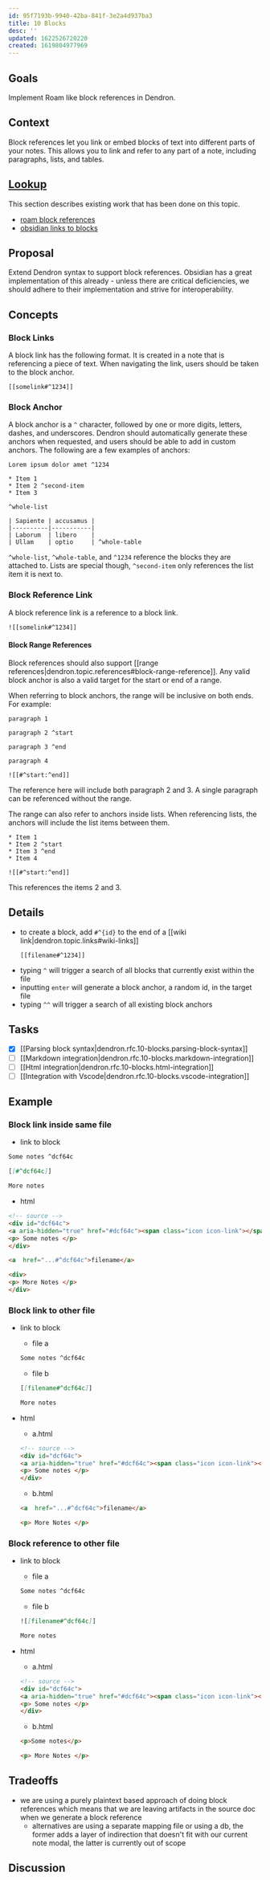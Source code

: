 ```yaml
---
id: 95f7193b-9940-42ba-841f-3e2a4d937ba3
title: 10 Blocks
desc: ''
updated: 1622526720220
created: 1619804977969
---
```

## Goals

Implement Roam like block references in Dendron.

## Context

Block references let you link or embed blocks of text into different parts of your notes. This allows you to link and refer to any part of a note, including paragraphs, lists, and tables.

## [Lookup](https://handbook.dendron.so/notes/b89ba854-72fb-4ebc-a8a0-55960b89e9dc.html#lookup)

This section describes existing work that has been done on this topic. 

- [roam block references](https://roamresearch.com/)
- [obsidian links to blocks](https://help.obsidian.md/How+to/Link+to+blocks)

## Proposal

Extend Dendron syntax to support block references. Obsidian has a great implementation of this already - unless there are critical deficiencies, we should adhere to their implementation and strive for interoperability. 

## Concepts

### Block Links

A block link has the following format. It is created in a note that is referencing a piece of text. When navigating the link, users should be taken to the block anchor. 

```
[[somelink#^1234]]
```

### Block Anchor

A block anchor is a `^` character, followed by one or more digits, letters, dashes, and underscores. Dendron should automatically generate these anchors when requested, and users should be able to add in custom anchors. The following are a few examples of anchors:

```
Lorem ipsum dolor amet ^1234

* Item 1
* Item 2 ^second-item
* Item 3

^whole-list

| Sapiente | accusamus |
|----------|-----------|
| Laborum  | libero    |
| Ullam    | optio     | ^whole-table
```

`^whole-list`, `^whole-table`, and `^1234` reference the blocks they are attached to. Lists are special though, `^second-item` only references the list item it is next to.

### Block Reference Link

A block reference link is a reference to a block link. 

```
![[somelink#^1234]]
```

#### Block Range References

Block references should also support [[range references|dendron.topic.references#block-range-reference]]. Any valid block anchor is also a valid target for the start or end of a range.

When referring to block anchors, the range will be inclusive on both ends. For example:

```
paragraph 1

paragraph 2 ^start

paragraph 3 ^end

paragraph 4

![[#^start:^end]]
```

The reference here will include both paragraph 2 and 3. A single paragraph can be referenced without the range.

The range can also refer to anchors inside lists. When referencing lists, the anchors will include the list items between them.

```
* Item 1
* Item 2 ^start
* Item 3 ^end
* Item 4

![[#^start:^end]]
```

This references the items 2 and 3.


## Details

- to create a block, add `#^{id}` to the end of a [[wiki link|dendron.topic.links#wiki-links]]
  ```
  [[filename#^1234]]
  ```
- typing `^` will trigger a search of all blocks that currently exist within the file
- inputting `enter` will generate a block anchor, a random id, in the target file 
- typing `^^` will trigger a search of all existing block anchors

## Tasks

- [x] [[Parsing block syntax|dendron.rfc.10-blocks.parsing-block-syntax]]
- [ ] [[Markdown integration|dendron.rfc.10-blocks.markdown-integration]]
- [ ] [[Html integration|dendron.rfc.10-blocks.html-integration]]
- [ ] [[Integration with Vscode|dendron.rfc.10-blocks.vscode-integration]]

## Example

### Block link inside same file

- link to block 

```md
Some notes ^dcf64c

[[#^dcf64c]]

More notes
```

- html

```html
<!-- source -->
<div id="dcf64c">
<a aria-hidden="true" href="#dcf64c"><span class="icon icon-link"></span></a>
<p> Some notes </p>
</div>

<a  href="...#^dcf64c">filename</a>

<div>
<p> More Notes </p>
</div>
```

### Block link to other file

- link to block 

  - file a

  ```md
  Some notes ^dcf64c
  ```

  - file b

  ```md
  [[filename#^dcf64c]]

  More notes
  ```

- html

  - a.html

  ```html
  <!-- source -->
  <div id="dcf64c">
  <a aria-hidden="true" href="#dcf64c"><span class="icon icon-link"></span></a>
  <p> Some notes </p>
  </div>
  ```

  - b.html

  ```html
  <a  href="...#^dcf64c">filename</a>

  <p> More Notes </p>
  ```

### Block reference to other file

- link to block 

  - file a

  ```md
  Some notes ^dcf64c
  ```

  - file b

  ```md
  ![[filename#^dcf64c]]

  More notes
  ```

- html

  - a.html

  ```html
  <!-- source -->
  <div id="dcf64c">
  <a aria-hidden="true" href="#dcf64c"><span class="icon icon-link"></span></a>
  <p> Some notes </p>
  </div>
  ```

  - b.html

  ```html
  <p>Some notes</p>

  <p> More Notes </p>
  ```

## Tradeoffs

- we are using a purely plaintext based approach of doing block references which means that we are leaving artifacts in the source doc when we generate a block reference
  - alternatives are using a separate mapping file or using a db, the former adds a layer of indirection that doesn't fit with our current note modal, the latter is currently out of scope

## Discussion

